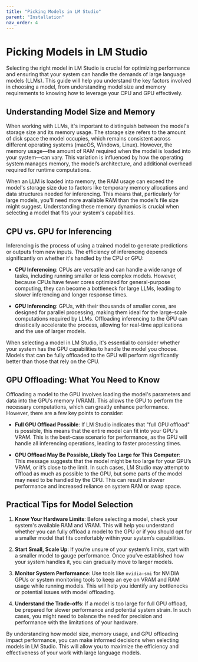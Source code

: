 ```yaml
---
title: "Picking Models in LM Studio"
parent: "Installation"
nav_order: 4
---
```

# Picking Models in LM Studio

Selecting the right model in LM Studio is crucial for optimizing performance and ensuring that your system can handle the demands of large language models (LLMs). This guide will help you understand the key factors involved in choosing a model, from understanding model size and memory requirements to knowing how to leverage your CPU and GPU effectively.

## Understanding Model Size and Memory

When working with LLMs, it's important to distinguish between the model's storage size and its memory usage. The storage size refers to the amount of disk space the model occupies, which remains consistent across different operating systems (macOS, Windows, Linux). However, the memory usage—the amount of RAM required when the model is loaded into your system—can vary. This variation is influenced by how the operating system manages memory, the model’s architecture, and additional overhead required for runtime computations.

When an LLM is loaded into memory, the RAM usage can exceed the model's storage size due to factors like temporary memory allocations and data structures needed for inferencing. This means that, particularly for large models, you'll need more available RAM than the model’s file size might suggest. Understanding these memory dynamics is crucial when selecting a model that fits your system's capabilities.

## CPU vs. GPU for Inferencing

Inferencing is the process of using a trained model to generate predictions or outputs from new inputs. The efficiency of inferencing depends significantly on whether it's handled by the CPU or GPU:

- **CPU Inferencing**: CPUs are versatile and can handle a wide range of tasks, including running smaller or less complex models. However, because CPUs have fewer cores optimized for general-purpose computing, they can become a bottleneck for large LLMs, leading to slower inferencing and longer response times.

- **GPU Inferencing**: GPUs, with their thousands of smaller cores, are designed for parallel processing, making them ideal for the large-scale computations required by LLMs. Offloading inferencing to the GPU can drastically accelerate the process, allowing for real-time applications and the use of larger models.

When selecting a model in LM Studio, it's essential to consider whether your system has the GPU capabilities to handle the model you choose. Models that can be fully offloaded to the GPU will perform significantly better than those that rely on the CPU.

## GPU Offloading: What You Need to Know

Offloading a model to the GPU involves loading the model's parameters and data into the GPU’s memory (VRAM). This allows the GPU to perform the necessary computations, which can greatly enhance performance. However, there are a few key points to consider:

- **Full GPU Offload Possible**: If LM Studio indicates that "full GPU offload" is possible, this means that the entire model can fit into your GPU's VRAM. This is the best-case scenario for performance, as the GPU will handle all inferencing operations, leading to faster processing times.

- **GPU Offload May Be Possible, Likely Too Large for This Computer**: This message suggests that the model might be too large for your GPU’s VRAM, or it’s close to the limit. In such cases, LM Studio may attempt to offload as much as possible to the GPU, but some parts of the model may need to be handled by the CPU. This can result in slower performance and increased reliance on system RAM or swap space.

## Practical Tips for Model Selection

1. **Know Your Hardware Limits**: Before selecting a model, check your system's available RAM and VRAM. This will help you understand whether you can fully offload a model to the GPU or if you should opt for a smaller model that fits comfortably within your system’s capabilities.

2. **Start Small, Scale Up**: If you’re unsure of your system’s limits, start with a smaller model to gauge performance. Once you’ve established how your system handles it, you can gradually move to larger models.

3. **Monitor System Performance**: Use tools like `nvidia-smi` for NVIDIA GPUs or system monitoring tools to keep an eye on VRAM and RAM usage while running models. This will help you identify any bottlenecks or potential issues with model offloading.

4. **Understand the Trade-offs**: If a model is too large for full GPU offload, be prepared for slower performance and potential system strain. In such cases, you might need to balance the need for precision and performance with the limitations of your hardware.

By understanding how model size, memory usage, and GPU offloading impact performance, you can make informed decisions when selecting models in LM Studio. This will allow you to maximize the efficiency and effectiveness of your work with large language models.
